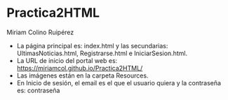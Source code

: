 # Practica2HTML
Miriam Colino Ruipérez

- La página principal es: index.html y las secundarias: UltimasNoticias.html, Registrarse.html e IniciarSesion.html.
- La URL de inicio del portal web es: https://miriamcol.github.io/Practica2HTML/
- Las imágenes están en la carpeta Resources.
- En Inicio de sesión, el email es el que el usuario quiera y la contraseña es: contraseña